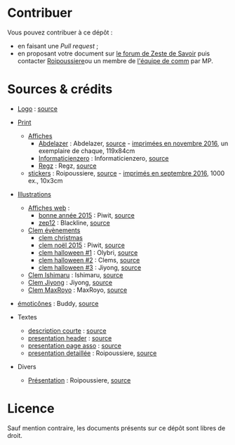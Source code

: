 # Contribuer

Vous pouvez contribuer à ce dépôt :

- en faisant une *Pull request* ;
- en proposant votre document sur [le forum de Zeste de Savoir](https://zestedesavoir.com/forums/) puis contacter [Roipoussiere](https://zestedesavoir.com/membres/voir/Roipoussiere/)ou un membre de [l'équipe de comm](https://zestedesavoir.com/pages/contact/) par MP.

# Sources & crédits

- [Logo](logo/) : [source](https://zestedesavoir.com/forums/sujet/2689/un-zeste-de-mascotte/#p48459)

- [Print](print/)
    - [Affiches](affiches/)
        - [Abdelazer](print/affiches/affiches_abdelazer) : Abdelazer, [source](https://zestedesavoir.com/forums/sujet/6790/affiches-pour-zeste-de-savoir/?page=8#p124757) - [imprimées en novembre 2016](https://zestedesavoir.com/forums/sujet/6790/affiches-pour-zeste-de-savoir/?page=8#p130208), un exemplaire de chaque, 119x84cm
        - [Informaticienzero](print/affiches/affiche_informaticienzero.jpg) : Informaticienzero, [source](https://zestedesavoir.com/forums/sujet/6790/affiches-pour-zeste-de-savoir/?page=4#p121686)
        - [Regz](print/affiches/affiche_regz.png) : Regz, [source](https://zestedesavoir.com/forums/sujet/6790/affiches-pour-zeste-de-savoir/?page=4#p121859)
    - [stickers](print/stickers/) : Roipoussiere, [source](https://zestedesavoir.com/forums/sujet/2839/des-goodies-pour-zeste-de-savoir/?page=1#p123732) - [imprimés en septembre 2016](https://zestedesavoir.com/forums/sujet/2839/des-goodies-pour-zeste-de-savoir/?page=2#p124990), 1000 ex., 10x3cm

- [Illustrations](illustrations/)
    - [Affiches web](illustrations/affiches_web) :
        - [bonne année 2015](illustrations/affiches_web/bonne_annee_2015.jpeg) : Piwit, [source](https://zestedesavoir.com/articles/1002/zeste-de-savoir-vous-souhaite-une-bonne-annee-2016/)
        - [zep12](illustrations/affiches_web/zep12.png) : Blackline, [source](https://zestedesavoir.com/forums/sujet/2689/un-zeste-de-mascotte/?page=4#p73513)
    - [Clem évènements](illustrations/clem_evenements)
        - [clem christmas](illustrations/clem_evenements/clem_christmas.png)
        - [clem noël 2015](illustrations/clem_evenements/clem_noël_2015.png) : Piwit, [source](https://zestedesavoir.com/forums/sujet/2689/un-zeste-de-mascotte/?page=5#p92173)
        - [clem halloween #1](illustrations/clem_evenements/clem_halloween_1.png) : Olybri, [source](https://zestedesavoir.com/forums/sujet/7050/un-costume-pour-clem/?page=1#p126110)
        - [clem halloween #2](illustrations/clem_evenements/clem_halloween_2.png) : Clems, [source](https://zestedesavoir.com/forums/sujet/7050/un-costume-pour-clem/?page=2#p126423)
        - [clem halloween #3](illustrations/clem_evenements/clem_halloween_3.png) : Jiyong, [source](https://zestedesavoir.com/forums/sujet/7050/un-costume-pour-clem/?page=2#p127915)
    - [Clem Ishimaru](illustrations/clem_Ishimaru) : Ishimaru, [source](https://zestedesavoir.com/forums/sujet/2689/un-zeste-de-mascotte/?page=5#p94174)
    - [Clem Jiyong](illustrations/clem_Jiyong) : Jiyong, [source](https://zestedesavoir.com/forums/sujet/6790/affiches-pour-zeste-de-savoir/?page=7#p123402)
    - [Clem MaxRoyo](illustrations/clem_MaxRoyo) : MaxRoyo, [source](https://zestedesavoir.com/forums/sujet/2689/un-zeste-de-mascotte/#p48459)
- [émoticônes](emoticônes/) : Buddy, [source](https://zestedesavoir.com/forums/sujet/538/clem-sur-le-devant-de-la-scene/?page=15#p105025)
- Textes
    - [description courte](textes/description_courte_journal_officiel.md) : [source](http://www.journal-officiel.gouv.fr/publications/assoc/pdf/2014/0016/JOAFE_PDF_Unitaire_20140016_01712.pdf)
    - [presentation header](textes/presentation_header.md) : [source](https://zestedesavoir.com/)
    - [presentation page asso](textes/presentation_page_asso.md) : [source](https://zestedesavoir.com/pages/association/)
    - [presentation detaillée](textes/presentation_detaillee.md) : Roipoussiere, [source](https://zestedesavoir.com/forums/sujet/6891/les-flyers/?page=3#p125805)
- Divers
    - [Présentation](divers/presentation.pdf) : Roipoussiere, [source](https://zestedesavoir.com/forums/sujet/6888/une-presentation-de-zds-au-fablab-artilect/)

# Licence

Sauf mention contraire, les documents présents sur ce dépôt sont libres de droit.
